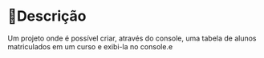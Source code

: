 <h1>📄Descrição</h1>
<p>Um projeto onde é possível criar, através do console, uma tabela de alunos matriculados em um curso e exibi-la no console.e</p>
